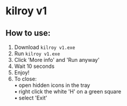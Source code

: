 # kilroy v1
## How to use:
  1. Download `kilroy v1.exe`
  2. Run `kilroy v1.exe`
  3. Click 'More info' and 'Run anyway'
  4. Wait 10 seconds
  5. Enjoy!
  6. To close:  
     • open hidden icons in the tray  
     • right click the white 'H' on a green square  
     • select 'Exit'
